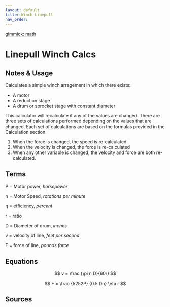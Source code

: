 ```yaml
---
layout: default
title: Winch Linepull
nav_order:
---
```

[gimmick: math]()

Linepull Winch Calcs
===

Notes & Usage
---

Calculates a simple winch arragement in which there exists:

* A motor
* A reduction stage
* A drum or sprocket stage with constant diameter

This calculator will recalculate if any of the values are changed.  There are three sets of calculations performed depending on the values that are changed.  Each set of calculations are based on the formulas provided in the Calculation section.

1. When the force is changed, the speed is re-calculated
2. When the velocity is changed, the force is re-calculated
3. When any other variable is changed, the velocity and force are both re-calculated.

Terms
---

P = Motor power, *horsepower*

n = Motor Speed, *rotations per minute*

&eta; = efficiency, *percent*

r   = ratio

D   = Diameter of drum, *inches*

v   = velocity of line, *feet per second*

F   = force of line, *pounds force*

Equations
---

$$ v = \frac {\pi n D}{60r} $$ 

$$ F = 
    \frac {5252P} {0.5 Dn} \eta r
$$

Sources
---
